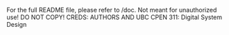 For the full README file, please refer to /doc. 
Not meant for unauthorized use! DO NOT COPY!
CREDS: AUTHORS AND UBC CPEN 311: Digital System Design
